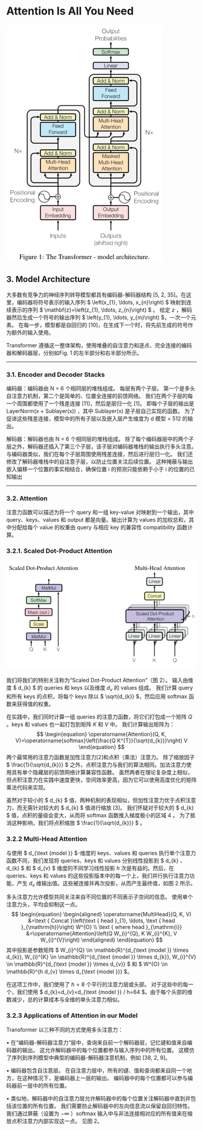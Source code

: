 # Attention Is All You Need

![image-20211126195046534](assets/image-20211126195046534.png)

## 3. Model Architecture

大多数有竞争力的神经序列转导模型都具有编码器-解码器结构 [5, 2, 35]。在这里，编码器将符号表示的输入序列 $ \left(x_{1}, \ldots, x_{n}\right) $ 映射到连续表示的序列 $ \mathbf{z}=\left(z_{1}, \ldots, z_{n}\right) $ 。 给定 $z$ ，解码器然后生成一个符号的输出序列 $ \left(y_{1}, \ldots, y_{m}\right) $，一次一个元素。 在每一步，模型都是自回归的 [10]，在生成下一个时，将先前生成的符号作为额外的输入使用。

Transformer 遵循这一整体架构，使用堆叠的自注意力和逐点、完全连接的编码器和解码器层，分别如Fig. 1 的左半部分和右半部分所示。



---

### 3.1. Encoder and Decoder Stacks

编码器：编码器由 N = 6 个相同层的堆栈组成。 每层有两个子层。 第一个是多头自注意力机制，第二个是简单的、位置全连接的前馈网络。 我们在两个子层的每一个周围都使用了一个残差连接 [11]，然后是层归一化 [1]。 即每个子层的输出是 LayerNorm(x + Sublayer(x)) ，其中 Sublayer(x) 是子层自己实现的函数。 为了促进这些残差连接，模型中的所有子层以及嵌入层产生维度为 d 模型 = 512 的输出。

解码器：解码器也由 N = 6 个相同层的堆栈组成。 除了每个编码器层中的两个子层之外，解码器还插入了第三个子层，该子层对编码器堆栈的输出执行多头注意。 与编码器类似，我们在每个子层周围使用残差连接，然后进行层归一化。 我们还修改了解码器堆栈中的自注意子层，以防止位置关注后续位置。 这种掩蔽与输出嵌入偏移一个位置的事实相结合，确保位置 i 的预测只能依赖于小于 i 的位置的已知输出



---

### 3.2. Attention

注意力函数可以描述为将一个 query 和一组 key-value 对映射到一个输出，其中 query、keys、values 和 output 都是向量。输出计算为 values 的加权总和，其中分配给每个 value 的权重由 query 与相应 key 的兼容性 compatibility 函数计算。



### 3.2.1. Scaled Dot-Product Attention

![image-20211126195415320](assets/image-20211126195415320.png)

我们将我们的特别关注称为“Scaled Dot-Product Attention”（图 2）。 输入由维度 $ d_{k} $ 的 queries 和 keys 以及维度 $d_v$ 的 values 组成。 我们计算 query 和所有 keys 的点积，将每个 keys 除以 $ \sqrt{d_{k}} $，然后应用 softmax 函数来获得值的权重。

在实践中，我们同时计算一组 queries 的注意力函数，将它们打包成一个矩阵 $Q$ 。keys 和 values 也一起打包到矩阵 $K$ 和 $V$ 中。 我们计算输出矩阵为：
$$
\begin{equation}
 \operatorname{Attention}(Q, K, V)=\operatorname{softmax}\left(\frac{Q K^{T}}{\sqrt{d_{k}}}\right) V 
\end{equation}
$$
两个最常用的注意力函数是加性注意力[2]和点积（乘法）注意力。 除了缩放因子 $ \frac{1}{\sqrt{d_{k}}} $ 之外，点积注意力与我们的算法相同。加法注意力使用具有单个隐藏层的前馈网络计算兼容性函数。 虽然两者在理论复杂度上相似，但点积注意力在实践中速度更快，空间效率更高，因为它可以使用高度优化的矩阵乘法代码来实现。

虽然对于较小的 $ d_{k} $ 值，两种机制的表现相似，但加性注意力优于点积注意力，而无需针对较大的 $ d_{k} $ 值进行缩放 [3]。 我们怀疑对于较大的 $ d_{k} $ 值，点积的量级会变大，从而将 softmax 函数推入梯度极小的区域 4 。 为了抵消这种影响，我们将点积缩放 $ \frac{1}{\sqrt{d_{k}}} $ 。



### 3.2.2 Multi-Head Attention

与使用 $ d_{\text {model }} $-维度的 keys、values 和 queries 执行单个注意力函数不同，我们发现将 queries、keys 和 values 分别线性投影到  $ d_{k} $、$d_{k} $  和  $ d_{v} $  维度的不同学习线性投影 $h$ 次是有益的。然后，在 queries、keys 和 values 的这些投影版本中的每一个上，我们并行执行注意力功能，产生 $d_v$ 维输出值。这些被连接并再次投影，从而产生最终值，如图 2 所示。

多头注意力允许模型共同关注来自不同位置的不同表示子空间的信息。 使用单个注意力头，平均会抑制这一点。
$$
\begin{equation}
 \begin{aligned} \operatorname{MultiHead}(Q, K, V) &=\text { Concat }\left(\text { head }_{1}, \ldots, \text { head }_{\mathrm{h}}\right) W^{O} \\ \text { where head }_{\mathrm{i}} &=\operatorname{Attention}\left(Q W_{i}^{Q}, K W_{i}^{K}, V W_{i}^{V}\right) \end{aligned} 
\end{equation}
$$
其中投影是参数矩阵 $ W_{i}^{Q} \in \mathbb{R}^{d_{\text {model }} \times d_{k}}, W_{i}^{K} \in \mathbb{R}^{d_{\text {model }} \times d_{k}}, W_{i}^{V} \in \mathbb{R}^{d_{\text {model }} \times d_{v}} $ 和 $ W^{O} \in \mathbb{R}^{h d_{v} \times d_{\text {model }}} $。

在这项工作中，我们使用了 $h = 8$ 个平行的注意力层或头部。 对于这些中的每一个，我们使用 $ d_{k}=d_{v}=d_{\text {model }} / h=64 $。由于每个头部的维数减少，总的计算成本与全维的单头注意力相似。



### 3.2.3 Applications of Attention in our Model

Transformer 以三种不同的方式使用多头注意力： 

• 在“编码器-解码器注意力”层中，查询来自前一个解码器层，记忆键和值来自编码器的输出。 这允许解码器中的每个位置都参与输入序列中的所有位置。 这模仿了序列到序列模型中典型的编码器-解码器注意机制，例如 [38, 2, 9]。

• 编码器包含自注意层。 在自注意力层中，所有的键、值和查询都来自同一个地方，在这种情况下，是编码器上一层的输出。 编码器中的每个位置都可以参与编码器前一层中的所有位置。

• 类似地，解码器中的自注意力层允许解码器中的每个位置关注解码器中直到并包括该位置的所有位置。 我们需要防止解码器中的左向信息流以保留自回归特性。 我们通过屏蔽（设置为 −∞ ）softmax 输入中与非法连接相对应的所有值来在缩放点积注意力内部实现这一点。 见图 2。















